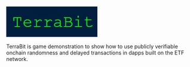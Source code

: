 ![](./public/title.png)

TerraBit is game demonstration to show how to use publicly verifiable onchain randomness and delayed transactions in dapps built on the ETF network.